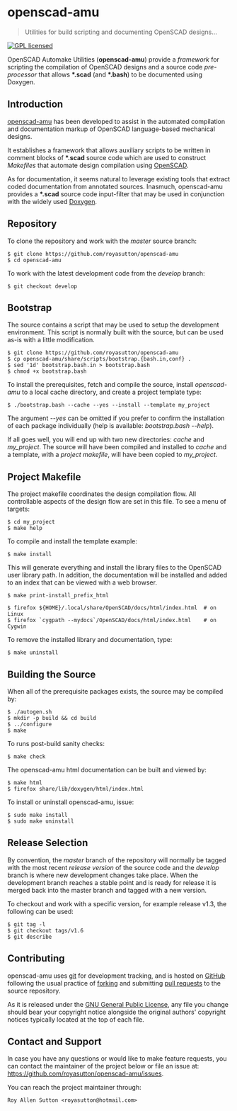 openscad-amu
============

> Utilities for build scripting and documenting OpenSCAD designs...

[![GPL licensed](https://img.shields.io/badge/license-GPL-blue.svg?style=flat)](https://github.com/royasutton/openscad-amu/blob/master/COPYING)


OpenSCAD Automake Utilities (__openscad-amu__) provide a _framework_
for scripting the compilation of OpenSCAD designs and a source code
_pre-processor_ that allows __*.scad__ (and __*.bash__) to be documented
using Doxygen.


Introduction
------------

[openscad-amu] has been developed to assist in the automated compilation
and documentation markup of OpenSCAD language-based mechanical designs.

It establishes a framework that allows auxiliary scripts to be written in
comment blocks of __*.scad__ source code which are used to construct
*Makefiles* that automate design compilation using [OpenSCAD].

As for documentation, it seems natural to leverage existing tools
that extract coded documentation from annotated sources. Inasmuch,
openscad-amu provides a __*.scad__ source code input-filter that may be
used in conjunction with the widely used [Doxygen].


Repository
----------

To clone the repository and work with the _master_ source branch:

    $ git clone https://github.com/royasutton/openscad-amu
    $ cd openscad-amu

To work with the latest development code from the _develop_ branch:

    $ git checkout develop


Bootstrap
---------

The source contains a script that may be used to setup the development
environment. This script is normally built with the source, but can be used
as-is with a little modification.

    $ git clone https://github.com/royasutton/openscad-amu
    $ cp openscad-amu/share/scripts/bootstrap.{bash.in,conf} .
    $ sed '1d' bootstrap.bash.in > bootstrap.bash
    $ chmod +x bootstrap.bash

To install the prerequisites, fetch and compile the source, install
*openscad-amu* to a local cache directory, and create a project template type:

    $ ./bootstrap.bash --cache --yes --install --template my_project

The argument *--yes* can be omitted if you prefer to confirm the installation
of each package individually (help is available: *bootstrap.bash --help*).

If all goes well, you will end up with two new directories: *cache* and
*my_project*. The source will have been compiled and installed to *cache* and
a template, with a *project makefile*, will have been copied to *my_project*.


Project Makefile
----------------

The project makefile coordinates the design compilation flow. All controllable
aspects of the design flow are set in this file. To see a menu of targets:

    $ cd my_project
    $ make help

To compile and install the template example:

    $ make install

This will generate everything and install the library files to the OpenSCAD
user library path. In addition, the documentation will be installed and
added to an index that can be viewed with a web browser.

    $ make print-install_prefix_html

    $ firefox ${HOME}/.local/share/OpenSCAD/docs/html/index.html  # on Linux
    $ firefox `cygpath --mydocs`/OpenSCAD/docs/html/index.html    # on Cygwin

To remove the installed library and documentation, type:

    $ make uninstall


Building the Source
-------------------

When all of the prerequisite packages exists, the source may be compiled by:

    $ ./autogen.sh
    $ mkdir -p build && cd build
    $ ../configure
    $ make

To runs post-build sanity checks:

    $ make check

The openscad-amu html documentation can be built and viewed by:

    $ make html
    $ firefox share/lib/doxygen/html/index.html

To install or uninstall openscad-amu, issue:

    $ sudo make install
    $ sudo make uninstall


Release Selection
-----------------

By convention, the *master* branch of the repository will normally be
tagged with the most recent *release version* of the source code and
the *develop* branch is where new development changes take place.
When the development branch reaches a stable point and is ready for
release it is merged back into the master branch and tagged with a
new version.

To checkout and work with a specific version, for example release v1.3,
the following can be used:

    $ git tag -l
    $ git checkout tags/v1.6
    $ git describe


Contributing
------------

openscad-amu uses [git] for development tracking, and is hosted on [GitHub]
following the usual practice of [forking] and submitting [pull requests]
to the source repository.

As it is released under the [GNU General Public License], any file you
change should bear your copyright notice alongside the original authors'
copyright notices typically located at the top of each file.


Contact and Support
-------------------

In case you have any questions or would like to make feature requests,
you can contact the maintainer of the project below or file an issue
at: https://github.com/royasutton/openscad-amu/issues.

You can reach the project maintainer through:

    Roy Allen Sutton <royasutton@hotmail.com>


[GNU General Public License]: https://www.gnu.org/licenses/gpl.html
[OpenSCAD]: http://www.openscad.org/
[Doxygen]: http://www.stack.nl/~dimitri/doxygen/index.html
[openscad-amu]: https://github.com/royasutton/openscad-amu
[git]: http://git-scm.com/
[GitHub]: http://github.com/
[forking]: http://help.github.com/forking/
[pull requests]: http://help.github.com/pull-requests/
